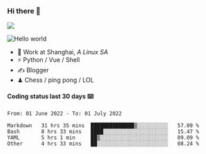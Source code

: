 ### Hi there 👋
![](https://komarev.com/ghpvc/?username=Xuhandsome)


<img src="https://github-readme-stats.vercel.app/api?username=XuHandsome&show_icons=true&theme=merko" alt="Hello world">

<br/>

- 🍻  Work at Shanghai, _A Linux SA_
- ⚡  Python / Vue / Shell
- ✍️  Blogger
- ♟  Chess / ping pong / LOL

#### Coding status last 30 days ⌨️

<!--START_SECTION:waka-->

```text
From: 01 June 2022 - To: 01 July 2022

Markdown   31 hrs 35 mins  ██████████████▒░░░░░░░░░░   57.09 %
Bash       8 hrs 33 mins   ████░░░░░░░░░░░░░░░░░░░░░   15.47 %
YAML       5 hrs 1 min     ██▒░░░░░░░░░░░░░░░░░░░░░░   09.09 %
Other      4 hrs 33 mins   ██░░░░░░░░░░░░░░░░░░░░░░░   08.24 %
```

<!--END_SECTION:waka-->
